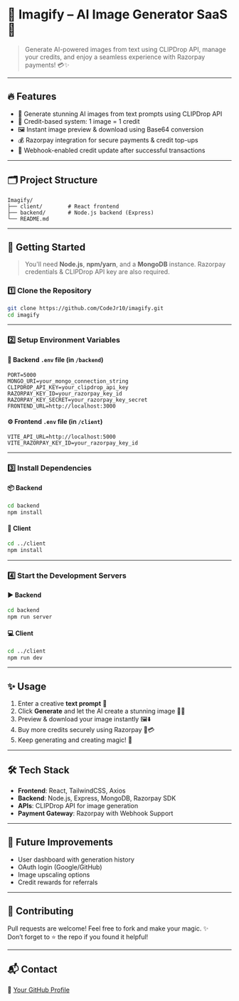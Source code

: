 # 🎨 Imagify – AI Image Generator SaaS 🚀

> Generate AI-powered images from text using CLIPDrop API, manage your credits, and enjoy a seamless experience with Razorpay payments! 💳✨

---

## 🔥 Features

- 🧠 Generate stunning AI images from text prompts using CLIPDrop API  
- 💸 Credit-based system: 1 image = 1 credit  
- 🖼️ Instant image preview & download using Base64 conversion  
- 💰 Razorpay integration for secure payments & credit top-ups  
- 🔐 Webhook-enabled credit update after successful transactions  

---

## 🗂 Project Structure

```
Imagify/
├── client/        # React frontend
├── backend/       # Node.js backend (Express)
└── README.md
```

---

## 🚀 Getting Started

> You'll need **Node.js**, **npm/yarn**, and a **MongoDB** instance. Razorpay credentials & CLIPDrop API key are also required.

### 1️⃣ Clone the Repository

```bash
git clone https://github.com/CodeJr10/imagify.git
cd imagify
```

---

### 2️⃣ Setup Environment Variables

#### 🔐 Backend `.env` file (in `/backend`)

```env
PORT=5000
MONGO_URI=your_mongo_connection_string
CLIPDROP_API_KEY=your_clipdrop_api_key
RAZORPAY_KEY_ID=your_razorpay_key_id
RAZORPAY_KEY_SECRET=your_razorpay_key_secret
FRONTEND_URL=http://localhost:3000
```

#### ⚙️ Frontend `.env` file (in `/client`)

```env
VITE_API_URL=http://localhost:5000
VITE_RAZORPAY_KEY_ID=your_razorpay_key_id
```

---

### 3️⃣ Install Dependencies

#### 📦 Backend

```bash
cd backend
npm install
```

#### 🧱 Client

```bash
cd ../client
npm install
```

---

### 4️⃣ Start the Development Servers

#### ▶️ Backend

```bash
cd backend
npm run server
```

#### 💻 Client

```bash
cd ../client
npm run dev
```

---

## ✨ Usage

1. Enter a creative **text prompt** 📝  
2. Click **Generate** and let the AI create a stunning image 🧠🎨  
3. Preview & download your image instantly 🖼️⬇️  
4. Buy more credits securely using Razorpay 🔐💳  
5. Keep generating and creating magic! 🌟

---

## 🛠️ Tech Stack

- **Frontend**: React, TailwindCSS, Axios  
- **Backend**: Node.js, Express, MongoDB, Razorpay SDK  
- **APIs**: CLIPDrop API for image generation  
- **Payment Gateway**: Razorpay with Webhook Support  

---

## 🧠 Future Improvements

- User dashboard with generation history  
- OAuth login (Google/GitHub) 
- Image upscaling options  
- Credit rewards for referrals

---

## 🤝 Contributing

Pull requests are welcome! Feel free to fork and make your magic. ✨  
Don’t forget to ⭐ the repo if you found it helpful!

---

## 📬 Contact
🔗 [Your GitHub Profile](https://github.com/CodeJr10)
